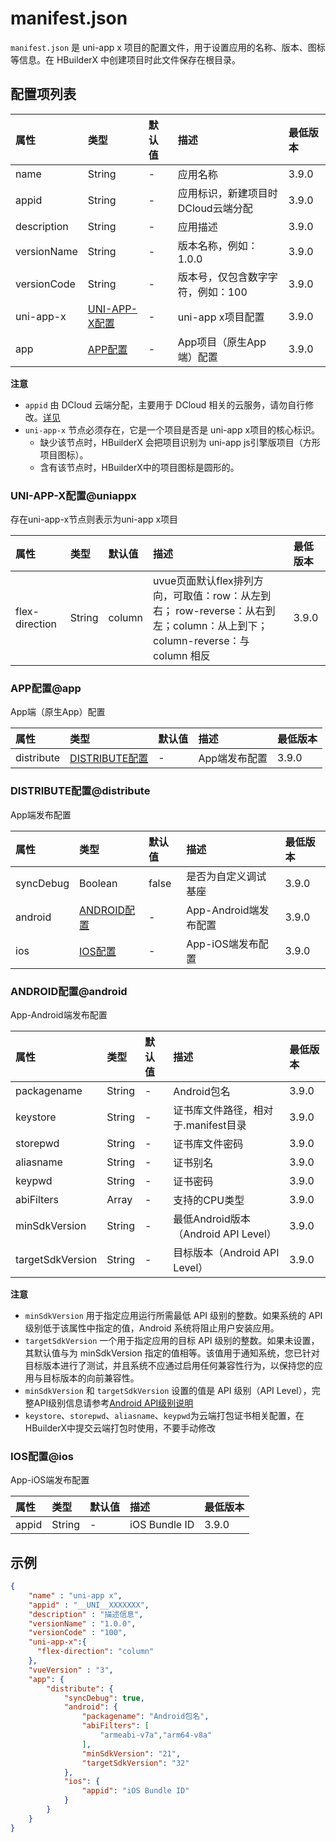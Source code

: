 # manifest.json  
`manifest.json` 是 uni-app x 项目的配置文件，用于设置应用的名称、版本、图标等信息。在 HBuilderX 中创建项目时此文件保存在根目录。

## 配置项列表  
|属性		|类型					|默认值			|描述								|最低版本			|
|:-			|:-						|:-				|:-									|:-					|
|name		|String					|-				|应用名称							|3.9.0				|
|appid		|String					|-				|应用标识，新建项目时DCloud云端分配	|3.9.0				|
|description|String					|-				|应用描述							|3.9.0				|
|versionName|String					|-				|版本名称，例如：1.0.0				|3.9.0				|
|versionCode|String					|-				|版本号，仅包含数字字符，例如：100		|3.9.0				|
|uni-app-x	|[UNI-APP-X配置](#uniappx)	|- 			|uni-app x项目配置					|3.9.0				|
|app		|[APP配置](#app)		|- 					|App项目（原生App端）配置				|3.9.0				|

**注意**  
- `appid` 由 DCloud 云端分配，主要用于 DCloud 相关的云服务，请勿自行修改。[详见](https://ask.dcloud.net.cn/article/35907)
- `uni-app-x` 节点必须存在，它是一个项目是否是 uni-app x项目的核心标识。
	* 缺少该节点时，HBuilderX 会把项目识别为 uni-app js引擎版项目（方形项目图标）。
	* 含有该节点时，HBuilderX中的项目图标是圆形的。


### UNI-APP-X配置@uniappx  
存在uni-app-x节点则表示为uni-app x项目  

|属性			|类型					|默认值			|描述								|最低版本			|
|:-				|:-						|:-				|:-									|:-					|
|flex-direction	|String					|column			|uvue页面默认flex排列方向，可取值：row：从左到右； row-reverse：从右到左；column：从上到下；column-reverse：与 column 相反|3.9.0				|


### APP配置@app  
App端（原生App）配置  

|属性			|类型					|默认值			|描述								|最低版本			|
|:-				|:-						|:-				|:-									|:-					|
|distribute		|[DISTRIBUTE配置](#distribute)	|-		|App端发布配置						|3.9.0				|


### DISTRIBUTE配置@distribute  
App端发布配置  

|属性			|类型					|默认值			|描述								|最低版本			|
|:-				|:-						|:-				|:-									|:-					|
|syncDebug		|Boolean				|false			|是否为自定义调试基座					|3.9.0				|
|android		|[ANDROID配置](#android)	|-				|App-Android端发布配置				|3.9.0				|
|ios			|[IOS配置](#ios)			|-				|App-iOS端发布配置					|3.9.0				|


### ANDROID配置@android  
App-Android端发布配置  

|属性			|类型					|默认值			|描述								|最低版本			|
|:-				|:-						|:-				|:-									|:-					|
|packagename	|String					|-				|Android包名							|3.9.0				|
|keystore		|String					|-				|证书库文件路径，相对于.manifest目录	|3.9.0				|
|storepwd		|String					|-				|证书库文件密码						|3.9.0				|
|aliasname		|String					|-				|证书别名							|3.9.0				|
|keypwd			|String					|-				|证书密码							|3.9.0				|
|abiFilters		|Array<String>			|-				|支持的CPU类型						|3.9.0				|
|minSdkVersion	|String					|-				|最低Android版本（Android API Level）|3.9.0				|
|targetSdkVersion	|String				|-				|目标版本（Android API Level）		|3.9.0				|

**注意**  
- `minSdkVersion` 用于指定应用运行所需最低 API 级别的整数。如果系统的 API 级别低于该属性中指定的值，Android 系统将阻止用户安装应用。  
- `targetSdkVersion` 一个用于指定应用的目标 API 级别的整数。如果未设置，其默认值与为 minSdkVersion 指定的值相等。该值用于通知系统，您已针对目标版本进行了测试，并且系统不应通过启用任何兼容性行为，以保持您的应用与目标版本的向前兼容性。  
- `minSdkVersion` 和 `targetSdkVersion` 设置的值是 API 级别（API Level），完整API级别信息请参考[Android API级别说明](https://developer.android.com/guide/topics/manifest/uses-sdk-element?hl=zh-cn#ApiLevels)  
- `keystore`、`storepwd`、`aliasname`、`keypwd`为云端打包证书相关配置，在HBuilderX中提交云端打包时使用，不要手动修改  


### IOS配置@ios  
App-iOS端发布配置  

|属性			|类型					|默认值			|描述								|最低版本			|
|:-				|:-						|:-				|:-									|:-					|
|appid			|String					|-				|iOS Bundle ID						|3.9.0				|


## 示例  
```json
{
    "name" : "uni-app x",
    "appid" : "__UNI__XXXXXXX",
    "description" : "描述信息",
    "versionName" : "1.0.0",
    "versionCode" : "100",
    "uni-app-x":{
      "flex-direction": "column"  
    },
    "vueVersion" : "3",
	"app": {
		"distribute": {
			"syncDebug": true,
			"android": {
				"packagename": "Android包名",
				"abiFilters": [
					"armeabi-v7a","arm64-v8a"
				],
				"minSdkVersion": "21",
				"targetSdkVersion": "32"
			},
			"ios": {
				"appid": "iOS Bundle ID"
			}
		}
	}
}
```

